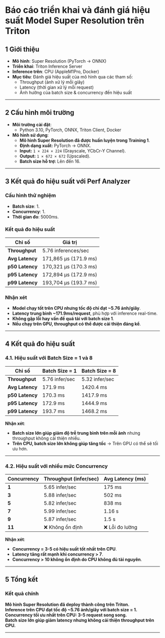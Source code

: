 # Báo cáo triển khai và đánh giá hiệu suất Model Super Resolution trên Triton

## **1 Giới thiệu**
- **Mô hình**: Super Resolution (PyTorch → ONNX)
- **Triển khai**: Triton Inference Server
- **Inference trên**: CPU (AppleM1Pro, Docker)
- **Mục tiêu**: Đánh giá hiệu suất của mô hình qua các tham số:
  - Throughput (ảnh xử lý mỗi giây)
  - Latency (thời gian xử lý mỗi request)
  - Ảnh hưởng của batch size & concurrency đến hiệu suất

---

## **2 Cấu hình môi trường**
- **Môi trường cài đặt**:  
  - Python 3.10, PyTorch, ONNX, Triton Client, Docker
- **Mô hình sử dụng**:
  - **Mô hình Super Resolution đã được huấn luyện trong Training 1**.
  - **Định dạng xuất:** PyTorch → ONNX.
  - **Input:** `1 × 224 × 224` (Grayscale, YCbCr-Y Channel).
  - **Output:** `1 × 672 × 672` (Upscaled).
  - **Batch size hỗ trợ:** Lên đến 16.

---

## **3 Kết quả đo hiệu suất với Perf Analyzer**
### **Cấu hình thử nghiệm**
- **Batch size**: 1.
- **Concurrency**: 1.
- **Thời gian đo**: 5000ms.

### **Kết quả đo hiệu suất**
| Chỉ số | Giá trị |
|--------|--------|
| **Throughput** | 5.76 inferences/sec |
| **Avg Latency** | 171,865 µs (171.9 ms) |
| **p50 Latency** | 170,321 µs (170.3 ms) |
| **p95 Latency** | 172,894 µs (172.9 ms) |
| **p99 Latency** | 193,704 µs (193.7 ms) |

### **Nhận xét**
- **Model chạy tốt trên CPU nhưng tốc độ chỉ đạt ~5.76 ảnh/giây**.
- **Latency trung bình ~171.9ms/request**, phù hợp với inference real-time.
- **Không gặp lỗi hay vấn đề quá tải với batch size 1**.
- **Nếu chạy trên GPU, throughput có thể được cải thiện đáng kể**.

---

## **4 Kết quả đo hiệu suất**
### **4.1. Hiệu suất với Batch Size = 1 và 8**
| Chỉ số          | Batch Size = 1 | Batch Size = 8 |
|-----------------|----------------|----------------|
| **Throughput**  | 5.76 infer/sec | 5.32 infer/sec |
| **Avg Latency** | 171.9 ms       | 1420.4 ms      |
| **p50 Latency** | 170.3 ms       | 1417.9 ms      |
| **p95 Latency** | 172.9 ms       | 1444.9 ms      |
| **p99 Latency** | 193.7 ms       | 1468.2 ms      |

 **Nhận xét**:
- **Batch size lớn giúp giảm độ trễ trung bình trên mỗi ảnh** nhưng throughput không cải thiện nhiều.
- **Trên CPU, batch size lớn không giúp tăng tốc** → Trên GPU có thể sẽ tối ưu hơn.

---

### **4.2. Hiệu suất với nhiều mức Concurrency**
| **Concurrency** | **Throughput (infer/sec)** | **Avg Latency (ms)** |
|---------------|------------------|------------------|
| **1**         | 5.65 infer/sec   | 175 ms           |
| **3**         | 5.88 infer/sec   | 502 ms           |
| **5**         | 5.82 infer/sec   | 838 ms           |
| **7**         | 5.99 infer/sec   | 1.16 s           |
| **9**         | 5.87 infer/sec   | 1.5 s            |
| **11**        | ❌ Không ổn định  | ❌ Lỗi đo lường   |

 **Nhận xét**:
- **Concurrency = 3-5 có hiệu suất tốt nhất trên CPU**.
- **Latency tăng rất mạnh khi concurrency > 7**.
- **Concurrency > 10 không ổn định do CPU không đủ tài nguyên**.

---

## **5 Tổng kết**
### **Kết quả chính**
**Mô hình Super Resolution đã deploy thành công trên Triton.**  
**Inference trên CPU đạt tốc độ ~5.76 ảnh/giây với batch size = 1.**  
**Concurrency tối ưu nhất trên CPU: 3-5 request song song.**  
**Batch size lớn giúp giảm latency nhưng không cải thiện throughput trên CPU.**  

---
